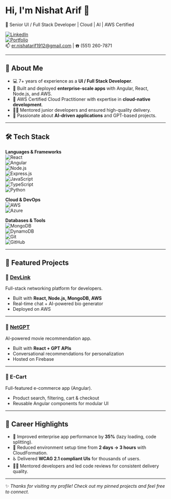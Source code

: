 # Hi, I'm Nishat Arif 👋  
🚀 Senior UI / Full Stack Developer | Cloud | AI | AWS Certified  

[![LinkedIn](https://img.shields.io/badge/LinkedIn-blue?style=flat&logo=linkedin)](https://www.linkedin.com/in/nishat-arif-na786786)  
[![Portfolio](https://img.shields.io/badge/Portfolio-Live-green?style=flat&logo=google-chrome)](https://atdevlink.com)  
📫 er.nishatarif1912@gmail.com | ☎️ (551) 260-7871  

---

## 💼 About Me
- 💻 7+ years of experience as a **UI / Full Stack Developer**.  
- 🔭 Built and deployed **enterprise-scale apps** with Angular, React, Node.js, and AWS.  
- 🌱 AWS Certified Cloud Practitioner with expertise in **cloud-native development**.  
- 👨‍🏫 Mentored junior developers and ensured high-quality delivery.  
- 🚀 Passionate about **AI-driven applications** and GPT-based projects.  

---

## 🛠️ Tech Stack

**Languages & Frameworks**  
![React](https://img.shields.io/badge/-React-61DAFB?logo=react&logoColor=black&style=flat)  
![Angular](https://img.shields.io/badge/-Angular-DD0031?logo=angular&logoColor=white&style=flat)  
![Node.js](https://img.shields.io/badge/-Node.js-339933?logo=node.js&logoColor=white&style=flat)  
![Express.js](https://img.shields.io/badge/-Express.js-000000?logo=express&logoColor=white&style=flat)  
![JavaScript](https://img.shields.io/badge/-JavaScript-F7DF1E?logo=javascript&logoColor=black&style=flat)  
![TypeScript](https://img.shields.io/badge/-TypeScript-3178C6?logo=typescript&logoColor=white&style=flat)  
![Python](https://img.shields.io/badge/-Python-3776AB?logo=python&logoColor=white&style=flat)  

**Cloud & DevOps**  
![AWS](https://img.shields.io/badge/AWS-232F3E?logo=amazon-aws&logoColor=white)  
![Azure](https://img.shields.io/badge/Azure-0078D4?logo=microsoft-azure&logoColor=white)  

**Databases & Tools**  
![MongoDB](https://img.shields.io/badge/-MongoDB-47A248?logo=mongodb&logoColor=white)  
![DynamoDB](https://img.shields.io/badge/-DynamoDB-4053D6?logo=amazondynamodb&logoColor=white)  
![Git](https://img.shields.io/badge/-Git-F05032?logo=git&logoColor=white)  
![GitHub](https://img.shields.io/badge/-GitHub-181717?logo=github&logoColor=white)  

---

## 📂 Featured Projects

### 🔗 [DevLink](https://atdevlink.com/)  
Full-stack networking platform for developers.  
- Built with **React, Node.js, MongoDB, AWS**  
- Real-time chat + AI-powered bio generator  
- Deployed on AWS  

---

### 🔗 [NetGPT](https://netgpt-f9def.web.app)  
AI-powered movie recommendation app.  
- Built with **React + GPT APIs**  
- Conversational recommendations for personalization  
- Hosted on Firebase  

---

### 🔗 E-Cart  
Full-featured e-commerce app (Angular).  
- Product search, filtering, cart & checkout  
- Reusable Angular components for modular UI  


---

## 🎯 Career Highlights
- 🚀 Improved enterprise app performance by **35%** (lazy loading, code splitting).  
- 🔧 Reduced environment setup time from **2 days → 3 hours** with CloudFormation.  
- ♿ Delivered **WCAG 2.1 compliant UIs** for thousands of users.  
- 👨‍🏫 Mentored developers and led code reviews for consistent delivery quality.  

---

✨ *Thanks for visiting my profile! Check out my pinned projects and feel free to connect.*  
